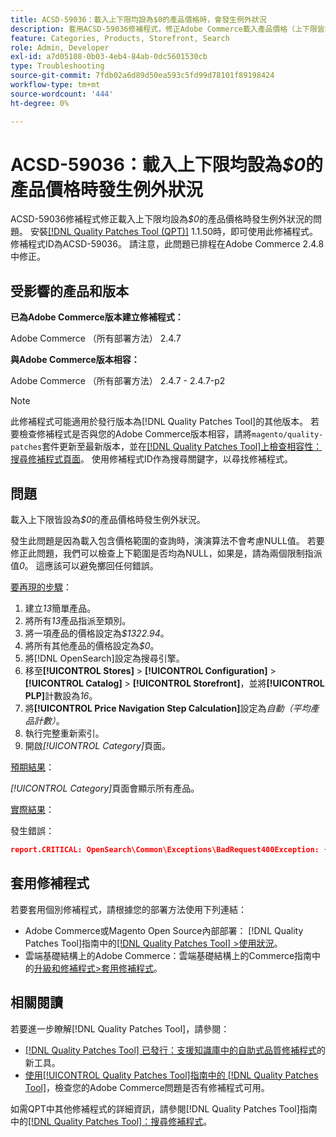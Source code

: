 ```yaml
---
title: ACSD-59036：載入上下限均設為$0的產品價格時，會發生例外狀況
description: 套用ACSD-59036修補程式，修正Adobe Commerce載入產品價格（上下限皆設為*$0*）時發生例外狀況的問題。
feature: Categories, Products, Storefront, Search
role: Admin, Developer
exl-id: a7d05108-0b03-4eb4-84ab-0dc5601530cb
type: Troubleshooting
source-git-commit: 7fdb02a6d89d50ea593c5fd99d78101f89198424
workflow-type: tm+mt
source-wordcount: '444'
ht-degree: 0%

---
```


# ACSD-59036：載入上下限均設為&#x200B;*$0*&#x200B;的產品價格時發生例外狀況

ACSD-59036修補程式修正載入上下限均設為&#x200B;*$0*&#x200B;的產品價格時發生例外狀況的問題。 安裝[[!DNL Quality Patches Tool (QPT)]](https://experienceleague.adobe.com/en/docs/commerce-operations/tools/quality-patches-tool/quality-patches-tool-to-self-serve-quality-patches) 1.1.50時，即可使用此修補程式。 修補程式ID為ACSD-59036。 請注意，此問題已排程在Adobe Commerce 2.4.8中修正。

## 受影響的產品和版本

**已為Adobe Commerce版本建立修補程式：**

Adobe Commerce （所有部署方法） 2.4.7

**與Adobe Commerce版本相容：**

Adobe Commerce （所有部署方法） 2.4.7 - 2.4.7-p2

>[!NOTE]
>
>此修補程式可能適用於發行版本為[!DNL Quality Patches Tool]的其他版本。 若要檢查修補程式是否與您的Adobe Commerce版本相容，請將`magento/quality-patches`套件更新至最新版本，並在[[!DNL Quality Patches Tool]上檢查相容性：搜尋修補程式頁面](https://experienceleague.adobe.com/tools/commerce-quality-patches/index.html)。 使用修補程式ID作為搜尋關鍵字，以尋找修補程式。

## 問題

載入上下限皆設為&#x200B;*$0*&#x200B;的產品價格時發生例外狀況。

發生此問題是因為載入包含價格範圍的查詢時，演演算法不會考慮NULL值。 若要修正此問題，我們可以檢查上下範圍是否均為NULL，如果是，請為兩個限制指派值&#x200B;*0*。 這應該可以避免擲回任何錯誤。

<u>要再現的步驟</u>：

1. 建立&#x200B;*13*&#x200B;簡單產品。
1. 將所有&#x200B;*13*&#x200B;產品指派至類別。
1. 將一項產品的價格設定為&#x200B;*$1322.94*。
1. 將所有其他產品的價格設定為&#x200B;*$0*。
1. 將[!DNL OpenSearch]設定為搜尋引擎。
1. 移至&#x200B;**[!UICONTROL Stores]** > **[!UICONTROL Configuration]** > **[!UICONTROL Catalog]** > **[!UICONTROL Storefront]**，並將&#x200B;**[!UICONTROL PLP]**&#x200B;計數設為&#x200B;*16*。
1. 將&#x200B;**[!UICONTROL Price Navigation Step Calculation]**&#x200B;設定為&#x200B;*自動（平均產品計數）*。
1. 執行完整重新索引。
1. 開啟&#x200B;*[!UICONTROL Category]*&#x200B;頁面。

<u>預期結果</u>：

*[!UICONTROL Category]*&#x200B;頁面會顯示所有產品。

<u>實際結果</u>：

發生錯誤：

```JSON
report.CRITICAL: OpenSearch\Common\Exceptions\BadRequest400Exception: {"error":{"root_cause":[{"type":"x_content_parse_exception","reason":"[1:193] [bool] failed to parse field [must]"}],"type":"x_content_parse_exception","reason":"[1:193] [bool] failed to parse field [filter]","caused_by":{"type":"x_content_parse_exception","reason":"[1:193] [bool] failed to parse field [must]","caused_by":{"type":"illegal_argument_exception","reason":"field name is null or empty"}}},"status":400} in /vendor/opensearch-project/opensearch-php/src/OpenSearch/Connections/Connection.php:664
```

## 套用修補程式

若要套用個別修補程式，請根據您的部署方法使用下列連結：

* Adobe Commerce或Magento Open Source內部部署： [!DNL Quality Patches Tool]指南中的[[!DNL Quality Patches Tool] >使用狀況](/help/tools/quality-patches-tool/usage.md)。
* 雲端基礎結構上的Adobe Commerce：雲端基礎結構上的Commerce指南中的[升級和修補程式>套用修補程式](https://experienceleague.adobe.com/docs/commerce-cloud-service/user-guide/develop/upgrade/apply-patches.html)。

## 相關閱讀

若要進一步瞭解[!DNL Quality Patches Tool]，請參閱：

* [[!DNL Quality Patches Tool] 已發行：支援知識庫中的自助式品質修補程式](https://experienceleague.adobe.com/en/docs/commerce-operations/tools/quality-patches-tool/quality-patches-tool-to-self-serve-quality-patches)的新工具。
* [使用[!UICONTROL Quality Patches Tool]指南中的 [!DNL Quality Patches Tool]](/help/tools/quality-patches-tool/patches-available-in-qpt/check-patch-for-magento-issue-with-magento-quality-patches.md)，檢查您的Adobe Commerce問題是否有修補程式可用。


如需QPT中其他修補程式的詳細資訊，請參閱[!DNL Quality Patches Tool]指南中的[[!DNL Quality Patches Tool]：搜尋修補程式](https://experienceleague.adobe.com/tools/commerce-quality-patches/index.html)。
